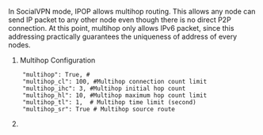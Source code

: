 In SocialVPN mode, IPOP allows multihop routing. This allows any node can send IP packet to any other node even though there is no direct P2P connection. At this point, multihop only allows IPv6 packet, since this addressing practically guarantees the uniqueness of address of every nodes. 

1. Multihop Configuration

```
    "multihop": True, #
    "multihop_cl": 100, #Multihop connection count limit
    "multihop_ihc": 3, #Multihop initial hop count
    "multihop_hl": 10, #Multihop maximum hop count limit
    "multihop_tl": 1,  # Multihop time limit (second)
    "multihop_sr": True # Multihop source route
```
2.
